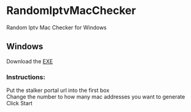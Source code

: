 # RandomIptvMacChecker
Random Iptv Mac Checker for Windows

## Windows
Download the [EXE](https://github.com/Evilvir-us/RandomIptvMacChecker/releases)

### Instructions:
Put the stalker portal url into the first box\
Change the number to how many mac addresses you want to generate\
Click Start
